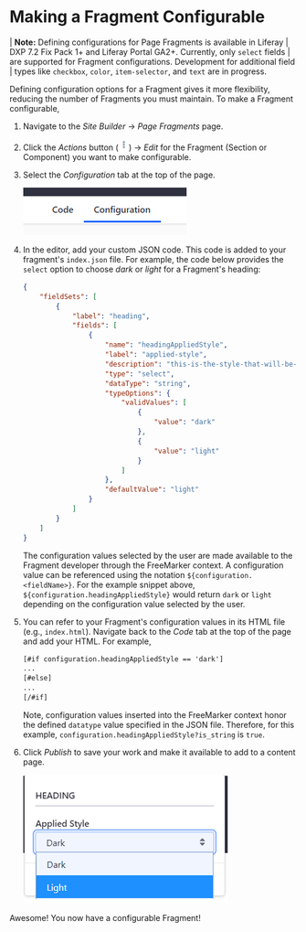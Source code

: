 # Making a Fragment Configurable

| **Note:** Defining configurations for Page Fragments is available in Liferay
| DXP 7.2 Fix Pack 1+ and Liferay Portal GA2+. Currently, only `select` fields
| are supported for Fragment configurations. Development for additional field
| types like `checkbox`, `color`, `item-selector`, and `text` are in progress.

Defining configuration options for a Fragment gives it more flexibility,
reducing the number of Fragments you must maintain. To make a Fragment
configurable,

1.  Navigate to the *Site Builder* &rarr; *Page Fragments* page.

2.  Click the *Actions* button (![Actions](../../../images/icon-actions.png))
    &rarr; *Edit* for the Fragment (Section or Component) you want to make
    configurable.

3.  Select the *Configuration* tab at the top of the page.

    ![Figure 1: Switch from the Code tab to the Configuration tab to create your configuration logic.](../../../images/fragment-config-tab.png)

4.  In the editor, add your custom JSON code. This code is added to your
    fragment's `index.json` file. For example, the code below provides the
    `select` option to choose *dark* or *light* for a Fragment's heading:

    ```json
    {
        "fieldSets": [
            {
                "label": "heading",
                "fields": [
                    {
                        "name": "headingAppliedStyle",
                        "label": "applied-style",
                        "description": "this-is-the-style-that-will-be-applied",
                        "type": "select",
                        "dataType": "string",
                        "typeOptions": {
                            "validValues": [
                                {
                                    "value": "dark"
                                },
                                {
                                    "value": "light"
                                }
                            ]
                        },
                        "defaultValue": "light"
                    }
                ]
            }
        ]
    }
    ```

    The configuration values selected by the user are made available to the
    Fragment developer through the FreeMarker context. A configuration value can
    be referenced using the notation `${configuration.<fieldName>}`. For the
    example snippet above, `${configuration.headingAppliedStyle}` would return
    `dark` or `light` depending on the configuration value selected by the user.

5.  You can refer to your Fragment's configuration values in its HTML file
    (e.g., `index.html`). Navigate back to the *Code* tab at the top of the
    page and add your HTML. For example,

    ```html
    [#if configuration.headingAppliedStyle == 'dark']
    ...
    [#else]
    ...
    [/#if]
    ```

    Note, configuration values inserted into the FreeMarker context honor the
    defined `datatype` value specified in the JSON file. Therefore, for this
    example, `configuration.headingAppliedStyle?is_string` is `true`.

6.  Click *Publish* to save your work and make it available to add to a content 
    page.

    ![Figure 2: You can click your Fragment to view its configuration options.](../../../images/fragment-lang-keys.png)

Awesome! You now have a configurable Fragment!
